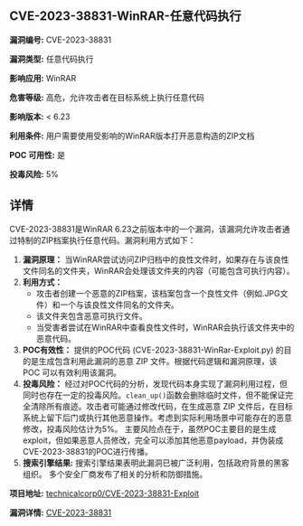 ## CVE-2023-38831-WinRAR-任意代码执行

**漏洞编号:** CVE-2023-38831

**漏洞类型:** 任意代码执行

**影响应用:** WinRAR

**危害等级:** 高危，允许攻击者在目标系统上执行任意代码

**影响版本:** < 6.23

**利用条件:** 用户需要使用受影响的WinRAR版本打开恶意构造的ZIP文档

**POC 可用性:** 是

**投毒风险:** 5%

## 详情

CVE-2023-38831是WinRAR 6.23之前版本中的一个漏洞，该漏洞允许攻击者通过特制的ZIP档案执行任意代码。漏洞利用方式如下：

1.  **漏洞原理：** 当WinRAR尝试访问ZIP归档中的良性文件时，如果存在与该良性文件同名的文件夹，WinRAR会处理该文件夹的内容（可能包含可执行内容）。
2.  **利用方式：**
    *   攻击者创建一个恶意的ZIP档案，该档案包含一个良性文件（例如.JPG文件）和一个与该良性文件同名的文件夹。
    *   该文件夹包含恶意可执行文件。
    *   当受害者尝试在WinRAR中查看良性文件时，WinRAR会执行该文件夹中的恶意代码。
3.  **POC有效性：** 提供的POC代码 (CVE-2023-38831-WinRar-Exploit.py) 的目的是生成包含利用此漏洞的恶意 ZIP 文件。根据代码逻辑和漏洞原理，该 POC 可以有效利用该漏洞。
4.  **投毒风险：** 经过对POC代码的分析，发现代码本身实现了漏洞利用过程，但同时也存在一定的投毒风险。`clean_up()`函数会删除临时文件，但不能保证完全清除所有痕迹。攻击者可能通过修改代码，在生成恶意 ZIP 文件后，在目标系统上留下后门或执行其他恶意操作。考虑到实际利用场景中可能存在的恶意修改，投毒风险估计为5%。 主要风险点在于，虽然POC主要目的是生成exploit，但如果恶意人员修改，完全可以添加其他恶意payload，并伪装成CVE-2023-38831的POC进行传播。
5. **搜索引擎结果:** 搜索引擎结果表明此漏洞已被广泛利用，包括政府背景的黑客组织。 多个安全厂商发布了相关的分析和防御措施。

**项目地址:** [technicalcorp0/CVE-2023-38831-Exploit](https://github.com/technicalcorp0/CVE-2023-38831-Exploit)

**漏洞详情:** [CVE-2023-38831](https://nvd.nist.gov/vuln/detail/CVE-2023-38831)